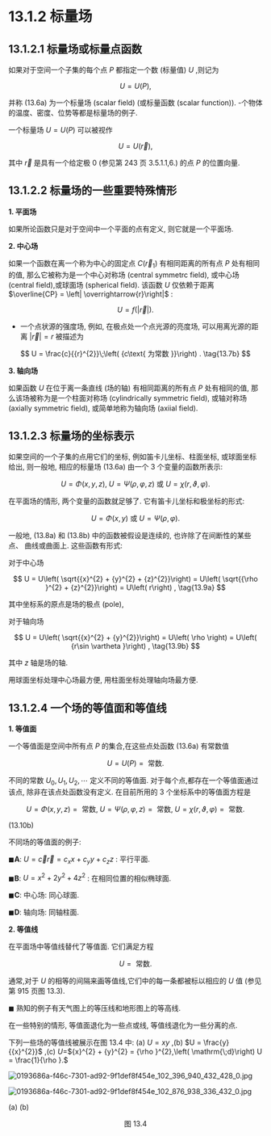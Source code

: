 # 13.1.2 标量场

## 13.1.2.1 标量场或标量点函数

如果对于空间一个子集的每个点 $P$ 都指定一个数 (标量值) $U$ ,则记为

$$
U = U\left( P\right) , \tag{13.6a}
$$

并称 (13.6a) 为一个标量场 (scalar field) (或标量函数 (scalar function)). -个物体的温度、密度、位势等都是标量场的例子.

一个标量场 $U = U\left( P\right)$ 可以被视作

$$
U = U\left( \overrightarrow{r}\right) , \tag{13.6b}
$$

其中 $\overrightarrow{r}$ 是具有一个给定极 0 (参见第 243 页 3.5.1.1,6.) 的点 $P$ 的位置向量.

## 13.1.2.2 标量场的一些重要特殊情形

**1. 平面场**

如果所论函数只是对于空间中一个平面的点有定义, 则它就是一个平面场.

**2. 中心场**

如果一个函数在离一个称为中心的固定点 $C\left( {\overrightarrow{r}}_{1}\right)$ 有相同距离的所有点 $P$ 处有相同的值, 那么它被称为是一个中心对称场 (central symmetrc field), 或中心场 (central field),或球面场 (spherical field). 该函数 $U$ 仅依赖于距离 $\overline{CP} = \left| \overrightarrow{r}\right|$ :

$$
U = f\left( \left| \overrightarrow{r}\right| \right) . \tag{13.7a}
$$

- 一个点状源的强度场, 例如, 在极点处一个点光源的亮度场, 可以用离光源的距离 $\left| \overrightarrow{r}\right|  = r$ 被描述为

$$
U = \frac{c}{{r}^{2}}\;\left( {c\text{ 为常数 }}\right) . \tag{13.7b}
$$

**3. 轴向场**

如果函数 $U$ 在位于离一条直线 (场的轴) 有相同距离的所有点 $P$ 处有相同的值, 那么该场被称为是一个柱面对称场 (cylindrically symmetric field), 或轴对称场 (axially symmetric field), 或简单地称为轴向场 (axiial field).

## 13.1.2.3 标量场的坐标表示

如果空间的一个子集的点用它们的坐标, 例如笛卡儿坐标、柱面坐标, 或球面坐标给出, 则一般地, 相应的标量场 (13.6a) 由一个 3 个变量的函数所表示:

$$
U = \Phi \left( {x, y, z}\right) ,\;U = \Psi \left( {\rho ,\varphi , z}\right) \text{ 或 }U = \chi \left( {r,\vartheta ,\varphi }\right) . \tag{13.8a}
$$

在平面场的情形, 两个变量的函数就足够了. 它有笛卡儿坐标和极坐标的形式:

$$
U = \Phi \left( {x, y}\right) \text{ 或 }U = \Psi \left( {\rho ,\varphi }\right) . \tag{13.8b}
$$

一般地, (13.8a) 和 (13.8b) 中的函数被假设是连续的, 也许除了在间断性的某些点、 曲线或曲面上. 这些函数有形式:

对于中心场

$$
U = U\left( \sqrt{{x}^{2} + {y}^{2} + {z}^{2}}\right)  = U\left( \sqrt{{\rho }^{2} + {z}^{2}}\right)  = U\left( r\right) , \tag{13.9a}
$$

其中坐标系的原点是场的极点 (pole),

对于轴向场

$$
U = U\left( \sqrt{{x}^{2} + {y}^{2}}\right)  = U\left( \rho \right)  = U\left( {r\sin \vartheta }\right) , \tag{13.9b}
$$

其中 $z$ 轴是场的轴.

用球面坐标处理中心场最方便, 用柱面坐标处理轴向场最方便.

## 13.1.2.4 一个场的等值面和等值线

**1. 等值面**

一个等值面是空间中所有点 $P$ 的集合,在这些点处函数 (13.6a) 有常数值

$$
U = U\left( P\right)  = \text{ 常数. } \tag{13.10a}
$$

不同的常数 ${U}_{0},{U}_{1},{U}_{2},\cdots$ 定义不同的等值面. 对于每个点,都存在一个等值面通过该点, 除非在该点处函数没有定义. 在目前所用的 3 个坐标系中的等值面方程是

$$
U = \Phi \left( {x, y, z}\right)  = \text{ 常数,}\;U = \Psi \left( {\rho ,\varphi , z}\right)  = \text{ 常数,}\;U = \chi \left( {r,\vartheta ,\varphi }\right)  = \text{ 常数. }
$$

(13.10b)

不同场的等值面的例子:

$\blacksquare \mathbf{A}$: $U = \overrightarrow{c}\overrightarrow{r} = {c}_{x}x + {c}_{y}y + {c}_{z}z$ : 平行平面.

$\blacksquare \mathbf{B}$: $U = {x}^{2} + 2{y}^{2} + 4{z}^{2}$ : 在相同位置的相似椭球面.

$\blacksquare \mathbf{C}$: 中心场: 同心球面.

$\blacksquare \mathbf{D}$: 轴向场: 同轴柱面.

**2. 等值线**

在平面场中等值线替代了等值面. 它们满足方程

$$
U = \text{ 常数. } \tag{13.11}
$$

通常,对于 $U$ 的相等的间隔来画等值线,它们中的每一条都被标以相应的 $U$ 值 (参见第 915 页图 13.3).

$\blacksquare$ 熟知的例子有天气图上的等压线和地形图上的等高线.

在一些特别的情形, 等值面退化为一些点或线, 等值线退化为一些分离的点.

下列一些场的等值线被展示在图 13.4 中: (a) $U = {xy}$ ,(b) $U = \frac{y}{{x}^{2}}$ ,(c) $U =$${x}^{2} + {y}^{2} = {\rho }^{2},\left( \mathrm{\;d}\right) U = \frac{1}{\rho }.$

![0193686a-f46c-7301-ad92-9f1def8f454e_102_396_940_432_428_0.jpg](/images/0193686a-f46c-7301-ad92-9f1def8f454e_102_396_940_432_428_0.jpg)

![0193686a-f46c-7301-ad92-9f1def8f454e_102_876_938_336_432_0.jpg](/images/0193686a-f46c-7301-ad92-9f1def8f454e_102_876_938_336_432_0.jpg)

(a) (b)

<center>图 13.4</center>
